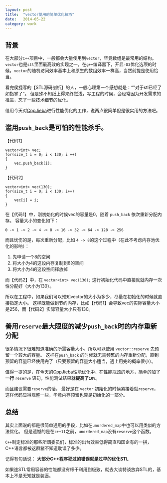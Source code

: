 ```yaml
---
layout: post
title:  "vector使用的简单优化技巧"
date:   2014-05-22
category: work
---
```


## 背景

在大部分`C++`项目中，一般都会大量使用到`vector`，毕竟数组是最常用的结构。
`vector`也是`stl`里面最高效的实现之一，在`g++`编译器下，开启`-O3`优化选项的时候，`vector`的随机访问效率基本上和原生的数组效率一样高，当然前提是使用恰当。

看完侯捷写的【STL源码剖析】的人，一般心理第一个感想就是：“"对于stl已经了如指掌了”。
但是殊不知纸上得来终觉浅，写工程的时候，会经常因为开发需求的推进，忘了一些技术细节的优化。

借用今天对[CppJieba]进行性能优化的工作，说两点很简单但是很实用的方法吧。

## 滥用`push_back`是可怕的性能杀手。

【代码1】

```
vector<int> vec;
for(size_t i = 0; i < 130; i ++)
{
    vec.push_back(i);
}
```

【代码2】

```
vector<int> vec(130);
for(size_t i = 0; i < 130; i++)
{
    vec[i] = i;
}
```

在【代码1】中，刚初始化的时候vec的容量是0，随着 `push_back` 依次重新分配内存。
容量大小的变化如下：

```
0 -> 1 -> 2 -> 4 -> 8 -> 16 -> 32 -> 64 -> 128 -> 256
```

而且忧伤的是，每次重新分配，比如 `4 -> 8`的这个过程中（在此不考虑内存池优化的影响）：

1. 先申请一个8的空间
2. 将大小为4的这段内存复制到8的空间
3. 将大小为4的这段空间释放掉 

而【代码2】中，在 `vector<int> vec(130);` 这行初始化代码中直接就就内存一次性分配好（大小为130）。

所以在工程中，如果我们可以预知vector的大小为多少，尽量在初始化的时候就直接指定大小。
这样既能做到节约内存，比如【代码1】会导致vec的实际容量大小是256，而【代码2】实际容量大小只有130。


## 善用`reserve`最大限度的减少`push_back`时的内存重新分配

很多情况下很难知道准确的所需容量大小，所以可以使用 `vector::reserve` 先预留一个较大的容量。
这样在`push_back` 的时候就无需频繁的内存重新分配，直到预留的容量已经使用完了（只要预留的容量大小适当，遇上用完的概率很小）。

值得一提的是，在今天的[CppJieba]性能优化中，在性能瓶颈的地方，简单的加了**一行** `reserve` 语句，性能测试结果就**提高了`10%`**。

而且建议需要`reserve`的话， 最好是在 `vector` 初始化的时候紧接着就`reserve`，这样代码显得规整一些，毕竟内存预留也算是初始化的一部分。

## 总结

其实上面说的都是很简单通用的手段，比如在`unordered_map`中也可以用类似的方法优化。
但是遗憾的是在`c++11`之前，`unordered_map`没有`reserve`这个函数。

`C++`制定标准的那些所谓委员们，标准的出台效率低得简直和国企有的一拼，C++语言都被这群猪不知道耽误了多少。

记得有句话说： **大部分C++程序犯过的错误就是过早的优化STL** 

如果连STL常用容器的性能都没有榨干利用到极致，就去大谈特谈放弃STL的，基本上不是无知就是装逼。


[CppJieba]:https://github.com/yanyiwu/cppjieba.git

